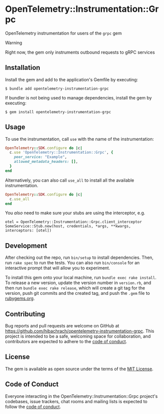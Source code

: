 # OpenTelemetry::Instrumentation::Grpc

OpenTelemetry instrumentation for users of the `grpc` gem

> [!WARNING]
> Right now, the gem only instruments outbound requests to gRPC services

## Installation

Install the gem and add to the application's Gemfile by executing:

    $ bundle add opentelemetry-instrumentation-grpc

If bundler is not being used to manage dependencies, install the gem by executing:

    $ gem install opentelemetry-instrumentation-grpc

## Usage

To use the instrumentation, call `use` with the name of the instrumentation:

```ruby
OpenTelemetry::SDK.configure do |c|
  c.use 'OpenTelemetry::Instrumentation::Grpc', {
    peer_service: "Example",
    allowed_metadata_headers: [],
  }
end
```

Alternatively, you can also call `use_all` to install all the available
instrumentation.

```ruby
OpenTelemetry::SDK.configure do |c|
  c.use_all
end
```

You *also* need to make sure your stubs are using the interceptor, e.g.

```
otel = OpenTelemetry::Instrumentation::Grpc.client_interceptor
SomeService::Stub.new(host, credentials, *args, **kwargs, interceptors: [otel])
```

## Development

After checking out the repo, run `bin/setup` to install dependencies. Then, run `rake spec` to run the tests. You can also run `bin/console` for an interactive prompt that will allow you to experiment.

To install this gem onto your local machine, run `bundle exec rake install`. To release a new version, update the version number in `version.rb`, and then run `bundle exec rake release`, which will create a git tag for the version, push git commits and the created tag, and push the `.gem` file to [rubygems.org](https://rubygems.org).

## Contributing

Bug reports and pull requests are welcome on GitHub at https://github.com/hibachrach/opentelemetry-instrumentation-grpc. This project is intended to be a safe, welcoming space for collaboration, and contributors are expected to adhere to the [code of conduct](https://github.com/[USERNAME]/opentelemetry-instrumentation-grpc/blob/main/CODE_OF_CONDUCT.md).

## License

The gem is available as open source under the terms of the [MIT License](https://opensource.org/licenses/MIT).

## Code of Conduct

Everyone interacting in the OpenTelemetry::Instrumentation::Grpc project's codebases, issue trackers, chat rooms and mailing lists is expected to follow the [code of conduct](https://github.com/[USERNAME]/opentelemetry-instrumentation-grpc/blob/main/CODE_OF_CONDUCT.md).
